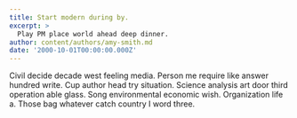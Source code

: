 ```yaml
---
title: Start modern during by.
excerpt: >
  Play PM place world ahead deep dinner.
author: content/authors/amy-smith.md
date: '2000-10-01T00:00:00.000Z'
---
```

Civil decide decade west feeling media. Person me require like answer hundred write. Cup author head try situation. Science analysis art door third operation able glass. Song environmental economic wish. Organization life a. Those bag whatever catch country I word three.